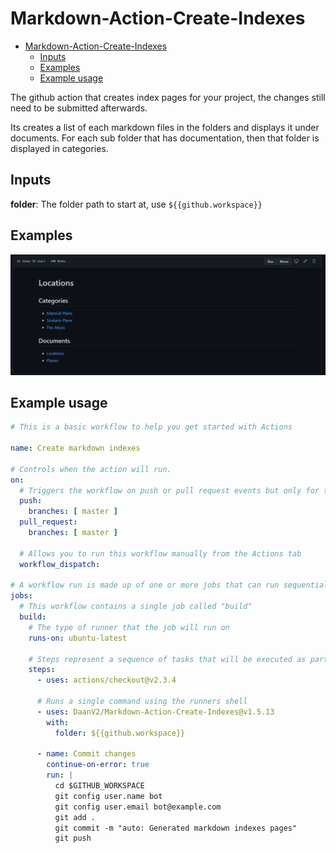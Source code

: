 # Markdown-Action-Create-Indexes

- [Markdown-Action-Create-Indexes](#markdown-action-create-indexes)
  - [Inputs](#inputs)
  - [Examples](#examples)
  - [Example usage](#example-usage)

The github action that creates index pages for your project, the changes still need to be submitted afterwards.

Its creates a list of each markdown files in the folders and displays it under documents.
For each sub folder that has documentation, then that folder is displayed in categories.

## Inputs

**folder**:
The folder path to start at, use `${{github.workspace}}`

## Examples

![example](./assets/example.png)

## Example usage

```yml
# This is a basic workflow to help you get started with Actions

name: Create markdown indexes

# Controls when the action will run. 
on:
  # Triggers the workflow on push or pull request events but only for the master branch
  push:
    branches: [ master ]
  pull_request:
    branches: [ master ]

  # Allows you to run this workflow manually from the Actions tab
  workflow_dispatch:

# A workflow run is made up of one or more jobs that can run sequentially or in parallel
jobs:
  # This workflow contains a single job called "build"
  build:
    # The type of runner that the job will run on
    runs-on: ubuntu-latest

    # Steps represent a sequence of tasks that will be executed as part of the job
    steps:
      - uses: actions/checkout@v2.3.4

      # Runs a single command using the runners shell
      - uses: DaanV2/Markdown-Action-Create-Indexes@v1.5.13
        with: 
          folder: ${{github.workspace}}

      - name: Commit changes
        continue-on-error: true
        run: |
          cd $GITHUB_WORKSPACE
          git config user.name bot
          git config user.email bot@example.com
          git add .
          git commit -m "auto: Generated markdown indexes pages"
          git push
```

